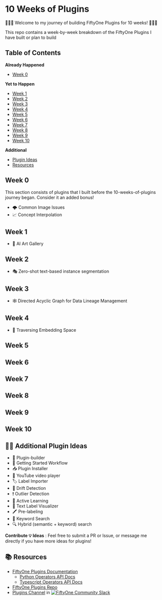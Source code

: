 # 10 Weeks of Plugins

🚀🚀🚀 Welcome to my journey of building FiftyOne Plugins for 10 weeks! 🚀🚀🚀

This repo contains a week-by-week breakdown of the FiftyOne Plugins I have built or plan to build

## Table of Contents

**Already Happened**
- [Week 0](#week-0)


**Yet to Happen**
- [Week 1](#week-1)
- [Week 2](#week-2)
- [Week 3](#week-3)
- [Week 4](#week-4)
- [Week 5](#week-5)
- [Week 6](#week-6)
- [Week 7](#week-7)
- [Week 8](#week-8)
- [Week 9](#week-9)
- [Week 10](#week-10)

**Additional**
- [Plugin Ideas](#-plugin-ideas)
- [Resources](#-resources)

## Week 0

This section consists of plugins that I built before the 10-weeks-of-plugins journey began. Consider it an added bonus!

- 🌩️ Common Image Issues
- 📈 Concept Interpolation

## Week 1

- 🎨 AI Art Gallery

## Week 2

- 🎭 Zero-shot text-based instance segmentation

## Week 3

- 🕸️ Directed Acyclic Graph for Data Lineage Management

## Week 4

-  🌌 Traversing Embedding Space

## Week 5

## Week 6

## Week 7

## Week 8

## Week 9

## Week 10

## 🔌💡 Additional Plugin Ideas

- 🔧 Plugin-builder
- 🚀 Getting Started Workflow
- 📥 Plugin Installer
- 🎥 YouTube video player
- 🏷️ Label Importer
- 🌊 Drift Detection
- ❗ Outlier Detection
- 🏃 Active Learning
- 📝 Text Label Visualizer
- 🖍️ Pre-labeling
- 🔑 Keyword Search
- 🔍 Hybrid (semantic + keyword) search


**Contribute 💡 Ideas** : Feel free to submit a PR or Issue, or message me directly if you have more ideas for plugins!

## 📚 Resources

- [FiftyOne Plugins Documentation](https://docs.voxel51.com/plugins/index.html)
  - [Python Operators API Docs](https://docs.voxel51.com/api/fiftyone.operators.types.html#module-fiftyone.operators.types)
  - [Typescript Operators API Docs](https://docs.voxel51.com/plugins/api/fiftyone.operators.html#fiftyone.operators)
- [FiftyOne Plugins Repo](https://github.com/voxel51/fiftyone-plugins)
- [Plugins Channel](https://fiftyone-users.slack.com/archives/plugins) in [![FiftyOne Community Slack](https://img.shields.io/badge/FiftyOne%20Community%20Slack-4A154B?logo=slack&logoColor=white)](https://slack.voxel51.com)
